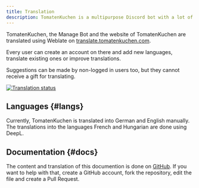 ```yaml
---
title: Translation
description: TomatenKuchen is a multipurpose Discord bot with a lot of features for your server. TomatenKuchen, the Manage Bot and the website are translated using Weblate - you can also help!
---
```


TomatenKuchen, the Manage Bot and the website of TomatenKuchen are translated using Weblate on [translate.tomatenkuchen.com](https://translate.tomatenkuchen.com/engage/tk).

Every user can create an account on there and add new languages, translate existing ones or improve translations.

Suggestions can be made by non-logged in users too, but they cannot receive a gift for translating.

[![Translation status](https://translate.tomatenkuchen.com/widget/tk/multi-auto.svg)](https://translate.tomatenkuchen.com/engage/tk/)

## Languages {#langs}

Currently, TomatenKuchen is translated into German and English manually. The translations into the languages French and Hungarian are done using DeepL.

## Documentation {#docs}

The content and translation of this documention is done on [GitHub](https://github.com/DEVTomatoCake/tk-docs).
If you want to help with that, create a GitHub account, fork the repository, edit the file and create a Pull Request.
